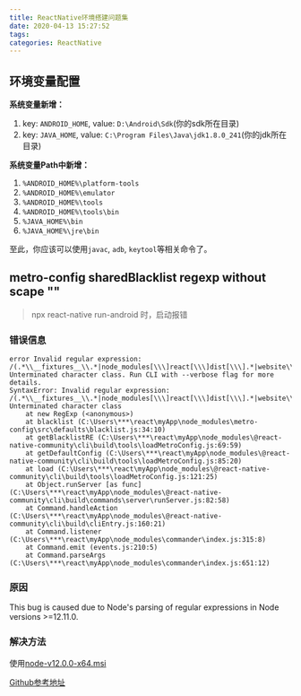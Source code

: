 ```yaml
---
title: ReactNative环境搭建问题集
date: 2020-04-13 15:27:52
tags: 
categories: ReactNative
---
```


<!-- more -->

## 环境变量配置

**系统变量新增：**

1. key: `ANDROID_HOME`, value: `D:\Android\Sdk`(你的sdk所在目录)
2. key: `JAVA_HOME`, value: `C:\Program Files\Java\jdk1.8.0_241`(你的jdk所在目录)

**系统变量Path中新增：**

1. `%ANDROID_HOME%\platform-tools`
2. `%ANDROID_HOME%\emulator`
3. `%ANDROID_HOME%\tools`
4. `%ANDROID_HOME%\tools\bin`
5. `%JAVA_HOME%\bin`
6. `%JAVA_HOME%\jre\bin`

至此，你应该可以使用`javac`, `adb`, `keytool`等相关命令了。

## metro-config sharedBlacklist regexp without scape "\"

> npx react-native run-android 时，启动报错

### 错误信息

```
error Invalid regular expression: /(.*\\__fixtures__\\.*|node_modules[\\\]react[\\\]dist[\\\].*|website\\node_modules\\.*|heapCapture\\bundle\.js|.*\\__tests__\\.*)$/: Unterminated character class. Run CLI with --verbose flag for more details.
SyntaxError: Invalid regular expression: /(.*\\__fixtures__\\.*|node_modules[\\\]react[\\\]dist[\\\].*|website\\node_modules\\.*|heapCapture\\bundle\.js|.*\\__tests__\\.*)$/: Unterminated character class
    at new RegExp (<anonymous>)
    at blacklist (C:\Users\***\react\myApp\node_modules\metro-config\src\defaults\blacklist.js:34:10)
    at getBlacklistRE (C:\Users\***\react\myApp\node_modules\@react-native-community\cli\build\tools\loadMetroConfig.js:69:59)
    at getDefaultConfig (C:\Users\***\react\myApp\node_modules\@react-native-community\cli\build\tools\loadMetroConfig.js:85:20)
    at load (C:\Users\***\react\myApp\node_modules\@react-native-community\cli\build\tools\loadMetroConfig.js:121:25)
    at Object.runServer [as func] (C:\Users\***\react\myApp\node_modules\@react-native-community\cli\build\commands\server\runServer.js:82:58)
    at Command.handleAction (C:\Users\***\react\myApp\node_modules\@react-native-community\cli\build\cliEntry.js:160:21)
    at Command.listener (C:\Users\***\react\myApp\node_modules\commander\index.js:315:8)
    at Command.emit (events.js:210:5)
    at Command.parseArgs (C:\Users\***\react\myApp\node_modules\commander\index.js:651:12)
```

### 原因

This bug is caused due to Node's parsing of regular expressions in Node versions >=12.11.0.

### 解决方法

使用[node-v12.0.0-x64.msi](https://npm.taobao.org/mirrors/node/v12.0.0/node-v12.0.0-x64.msi)

[Github参考地址](https://github.com/facebook/metro/issues/453)
